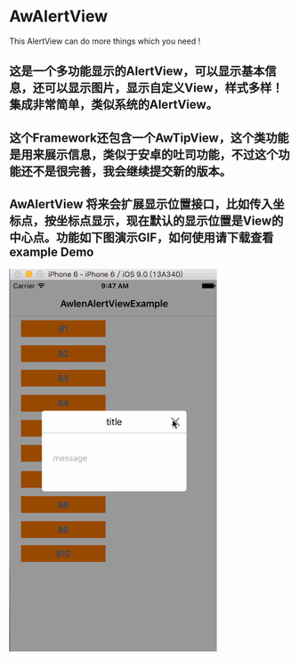 # AwAlertView
This AlertView can do more things which you need !

## 这是一个多功能显示的AlertView，可以显示基本信息，还可以显示图片，显示自定义View，样式多样！集成非常简单，类似系统的AlertView。<br>
## 这个Framework还包含一个AwTipView，这个类功能是用来展示信息，类似于安卓的吐司功能，不过这个功能还不是很完善，我会继续提交新的版本。<br>
## AwAlertView 将来会扩展显示位置接口，比如传入坐标点，按坐标点显示，现在默认的显示位置是View的中心点。功能如下图演示GIF，如何使用请下载查看example Demo <br>

![](https://github.com/Alenw/AwAlertView/blob/master/wt2.gif)


